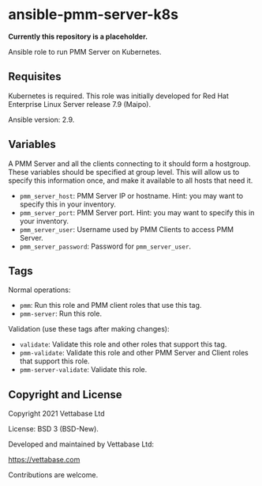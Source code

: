 # ansible-pmm-server-k8s

**Currently this repository is a placeholder.**

Ansible role to run PMM Server on Kubernetes.


## Requisites

Kubernetes is required. This role was initially developed for
Red Hat Enterprise Linux Server release 7.9 (Maipo).

Ansible version: 2.9.


## Variables

A PMM Server and all the clients connecting to it should form a hostgroup.
These variables should be specified at group level. This will allow us to specify
this information once, and make it available to all hosts that need it.

* `pmm_server_host`: PMM Server IP or hostname. Hint: you may want to specify this in your inventory.
* `pmm_server_port`: PMM Server port. Hint: you may want to specify this in your inventory.
* `pmm_server_user`: Username used by PMM Clients to access PMM Server.
* `pmm_server_password`: Password for `pmm_server_user`.


## Tags

Normal operations:

- `pmm`: Run this role and PMM client roles that use this tag.
- `pmm-server`: Run this role.

Validation (use these tags after making changes):

- `validate`: Validate this role and other roles that support this tag.
- `pmm-validate`: Validate this role and other PMM Server and Client roles that support this role.
- `pmm-server-validate`: Validate this role.


## Copyright and License

Copyright  2021  Vettabase Ltd

License: BSD 3 (BSD-New).

Developed and maintained by Vettabase Ltd:

https://vettabase.com

Contributions are welcome.



